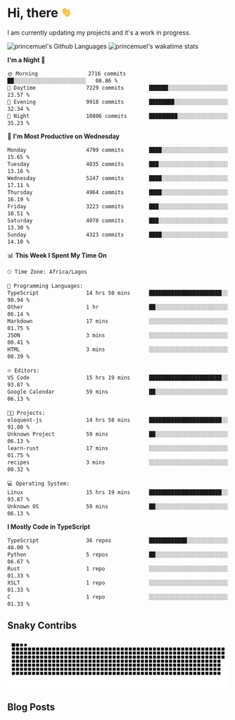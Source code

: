 # Hi, there <img src='/assets/wave.gif' alt='Just saying hello' width='24' height='24' />

<!--
**princemuel/princemuel** is a ✨ _special_ ✨ repository because its `README.md` (this file) appears on your GitHub profile.

Here are some ideas to get you started:

- 🔭 I’m currently working on ...
- 🌱 I’m currently learning ...
- 👯 I’m looking to collaborate on ...
- 🤔 I’m looking for help with ...
- 💬 Ask me about ...
- 📫 How to reach me: ...
- 😄 Pronouns: ...
- ⚡ Fun fact: ...
-->

I am currently updating my projects and it's a work in progress.

![princemuel's Github Languages](https://github-readme-stats.vercel.app/api/top-langs/?username=princemuel&text_color=586069&layout=compact&hide_border=true&title_color=0366d6&count_private=true&include_all_commits=true&theme=tokyonight&show_icons=true)
![princemuel's wakatime stats](https://github-readme-stats.vercel.app/api/wakatime?username=princemuel&text_color=586069&layout=compact&hide_border=true&title_color=0366d6&count_private=true&include_all_commits=true&theme=tokyonight&show_icons=true)

<!--START_SECTION:waka-->
**I'm a Night 🦉** 

```text
🌞 Morning                2716 commits        ██░░░░░░░░░░░░░░░░░░░░░░░   08.86 % 
🌆 Daytime                7229 commits        ██████░░░░░░░░░░░░░░░░░░░   23.57 % 
🌃 Evening                9918 commits        ████████░░░░░░░░░░░░░░░░░   32.34 % 
🌙 Night                  10806 commits       █████████░░░░░░░░░░░░░░░░   35.23 % 
```
📅 **I'm Most Productive on Wednesday** 

```text
Monday                   4799 commits        ████░░░░░░░░░░░░░░░░░░░░░   15.65 % 
Tuesday                  4035 commits        ███░░░░░░░░░░░░░░░░░░░░░░   13.16 % 
Wednesday                5247 commits        ████░░░░░░░░░░░░░░░░░░░░░   17.11 % 
Thursday                 4964 commits        ████░░░░░░░░░░░░░░░░░░░░░   16.19 % 
Friday                   3223 commits        ███░░░░░░░░░░░░░░░░░░░░░░   10.51 % 
Saturday                 4078 commits        ███░░░░░░░░░░░░░░░░░░░░░░   13.30 % 
Sunday                   4323 commits        ████░░░░░░░░░░░░░░░░░░░░░   14.10 % 
```


📊 **This Week I Spent My Time On** 

```text
🕑︎ Time Zone: Africa/Lagos

💬 Programming Languages: 
TypeScript               14 hrs 50 mins      ███████████████████████░░   90.94 % 
Other                    1 hr                ██░░░░░░░░░░░░░░░░░░░░░░░   06.14 % 
Markdown                 17 mins             ░░░░░░░░░░░░░░░░░░░░░░░░░   01.75 % 
JSON                     3 mins              ░░░░░░░░░░░░░░░░░░░░░░░░░   00.41 % 
HTML                     3 mins              ░░░░░░░░░░░░░░░░░░░░░░░░░   00.39 % 

🔥 Editors: 
VS Code                  15 hrs 19 mins      ███████████████████████░░   93.87 % 
Google Calendar          59 mins             ██░░░░░░░░░░░░░░░░░░░░░░░   06.13 % 

🐱‍💻 Projects: 
eloquent-js              14 hrs 58 mins      ███████████████████████░░   91.80 % 
Unknown Project          59 mins             ██░░░░░░░░░░░░░░░░░░░░░░░   06.13 % 
learn-rust               17 mins             ░░░░░░░░░░░░░░░░░░░░░░░░░   01.75 % 
recipes                  3 mins              ░░░░░░░░░░░░░░░░░░░░░░░░░   00.32 % 

💻 Operating System: 
Linux                    15 hrs 19 mins      ███████████████████████░░   93.87 % 
Unknown OS               59 mins             ██░░░░░░░░░░░░░░░░░░░░░░░   06.13 % 
```

**I Mostly Code in TypeScript** 

```text
TypeScript               36 repos            ████████████░░░░░░░░░░░░░   48.00 % 
Python                   5 repos             ██░░░░░░░░░░░░░░░░░░░░░░░   06.67 % 
Rust                     1 repo              ░░░░░░░░░░░░░░░░░░░░░░░░░   01.33 % 
XSLT                     1 repo              ░░░░░░░░░░░░░░░░░░░░░░░░░   01.33 % 
C                        1 repo              ░░░░░░░░░░░░░░░░░░░░░░░░░   01.33 % 
```




<!--END_SECTION:waka-->

## Snaky Contribs

<img src='/assets/github-snake-dark.svg' alt='Snaky Contributions' />

## Blog Posts

<!-- BLOG-POST-LIST:START -->
<!-- BLOG-POST-LIST:END -->
